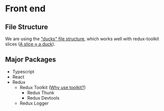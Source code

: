 # Front end

## File Structure

We are using the ["ducks" file structure](https://github.com/erikras/ducks-modular-redux), which works well with redux-toolkit slices ([A slice ≈ a duck](https://redux-toolkit.js.org/usage/usage-guide#creating-slices-of-state)).

## Major Packages

* Typescript
* React
* Redux
  * Redux Toolkit ([Why use toolkit?](https://redux-toolkit.js.org/introduction/quick-start))
    * Redux Thunk
    * Redux Devtools
  * Redux Logger


